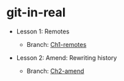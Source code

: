 # git-in-real

* Lesson 1: Remotes
    - Branch: [Ch1-remotes](/git-in-real/blob/Ch1-remotes/1-lesson.md)


* Lesson 2: Amend: Rewriting history 
    - Branch: [Ch2-amend](/git-in-real/blob/CH2-amend/2-lesson.md)